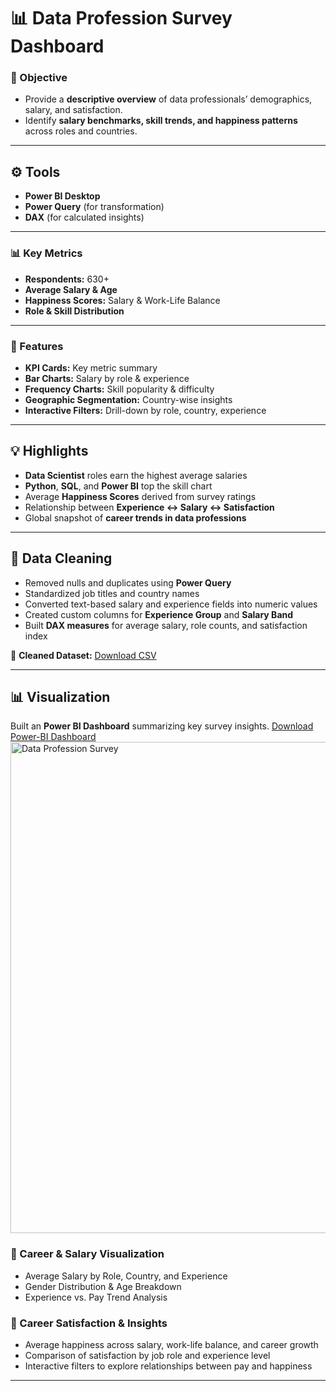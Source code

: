 # 📊 Data Profession Survey Dashboard

### 📌 Objective

* Provide a **descriptive overview** of data professionals’ demographics, salary, and satisfaction.  
* Identify **salary benchmarks, skill trends, and happiness patterns** across roles and countries.

---

## ⚙️ Tools

* **Power BI Desktop**  
* **Power Query** (for transformation)  
* **DAX** (for calculated insights)

---

### 📊 Key Metrics

* **Respondents:** 630+  
* **Average Salary & Age**  
* **Happiness Scores:** Salary & Work-Life Balance  
* **Role & Skill Distribution**

---

### 🧩 Features

* **KPI Cards:** Key metric summary  
* **Bar Charts:** Salary by role & experience  
* **Frequency Charts:** Skill popularity & difficulty  
* **Geographic Segmentation:** Country-wise insights  
* **Interactive Filters:** Drill-down by role, country, experience  


---

## 💡 Highlights

* **Data Scientist** roles earn the highest average salaries  
* **Python**, **SQL**, and **Power BI** top the skill chart  
* Average **Happiness Scores** derived from survey ratings  
* Relationship between **Experience ↔ Salary ↔ Satisfaction**  
* Global snapshot of **career trends in data professions**

---

## 🧹 Data Cleaning

* Removed nulls and duplicates using **Power Query**  
* Standardized job titles and country names  
* Converted text-based salary and experience fields into numeric values  
* Created custom columns for **Experience Group** and **Salary Band**  
* Built **DAX measures** for average salary, role counts, and satisfaction index  

📁 **Cleaned Dataset:** [Download CSV](https://github.com/ShounBiju/DATA-PROFESSION-SURVEY-DASHBOARD/blob/main/DATASET%20CLEAN/DATA%20PROFESSIONAL%20SURVEY.xlsx)

---

## 📊 Visualization

Built an **Power BI Dashboard** summarizing key survey insights.
[Download Power-BI Dashboard](https://github.com/ShounBiju/DATA-PROFESSION-SURVEY-DASHBOARD/blob/main/DATA%20PROFESSION%20SURVEY%20DASHBOARD.pbix)
<img width="1362" height="786" alt="Data Profession Survey" src="https://github.com/user-attachments/assets/a0b5c3df-4e21-404b-9be1-5305743b9ac3" />

### 💼 Career & Salary Visualization

* Average Salary by Role, Country, and Experience  
* Gender Distribution & Age Breakdown  
* Experience vs. Pay Trend Analysis  

### 🧠 Career Satisfaction & Insights

* Average happiness across salary, work-life balance, and career growth  
* Comparison of satisfaction by job role and experience level  
* Interactive filters to explore relationships between pay and happiness

---


